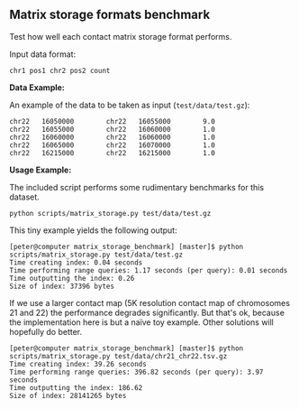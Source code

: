 ## Matrix storage formats benchmark

Test how well each contact matrix storage format performs.

Input data format:

```
chr1 pos1 chr2 pos2 count
```

**Data Example:**

An example of the data to be taken as input (`test/data/test.gz`):

```
chr22   16050000        chr22   16055000        9.0
chr22   16055000        chr22   16060000        1.0
chr22   16060000        chr22   16060000        1.0
chr22   16065000        chr22   16070000        1.0
chr22   16215000        chr22   16215000        1.0
```

**Usage Example:**

The included script performs some rudimentary benchmarks for this dataset.

```
python scripts/matrix_storage.py test/data/test.gz
```

This tiny example yields the following output:

```
[peter@computer matrix_storage_benchmark] [master]$ python scripts/matrix_storage.py test/data/test.gz
Time creating index: 0.04 seconds
Time performing range queries: 1.17 seconds (per query): 0.01 seconds
Time outputting the index: 0.26
Size of index: 37396 bytes
```

If we use a larger contact map (5K resolution contact map of chromosomes 21 and 22) the 
performance degrades significantly. But that's ok, because the implementation
here is but a naïve toy example. Other solutions will hopefully do better.

```
[peter@computer matrix_storage_benchmark] [master]$ python scripts/matrix_storage.py test/data/chr21_chr22.tsv.gz
Time creating index: 39.26 seconds
Time performing range queries: 396.82 seconds (per query): 3.97 seconds
Time outputting the index: 186.62
Size of index: 28141265 bytes
```
